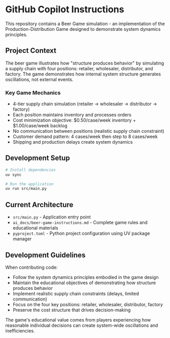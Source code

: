 # GitHub Copilot Instructions

This repository contains a Beer Game simulation - an implementation of the Production-Distribution Game designed to demonstrate system dynamics principles.

## Project Context

The beer game illustrates how "structure produces behavior" by simulating a supply chain with four positions: retailer, wholesaler, distributor, and factory. The game demonstrates how internal system structure generates oscillations, not external events.

### Key Game Mechanics
- 4-tier supply chain simulation (retailer → wholesaler → distributor → factory)
- Each position maintains inventory and processes orders
- Cost minimization objective: $0.50/case/week inventory + $1.00/case/week backlog
- No communication between positions (realistic supply chain constraint)
- Customer demand pattern: 4 cases/week then step to 8 cases/week
- Shipping and production delays create system dynamics

## Development Setup

```bash
# Install dependencies
uv sync

# Run the application
uv run src/main.py
```

## Current Architecture

- `src/main.py` - Application entry point
- `ai_docs/beer-game-instructions.md` - Complete game rules and educational materials
- `pyproject.toml` - Python project configuration using UV package manager

## Development Guidelines

When contributing code:
- Follow the system dynamics principles embodied in the game design
- Maintain the educational objectives of demonstrating how structure produces behavior
- Implement realistic supply chain constraints (delays, limited communication)
- Focus on the four key positions: retailer, wholesaler, distributor, factory
- Preserve the cost structure that drives decision-making

The game's educational value comes from players experiencing how reasonable individual decisions can create system-wide oscillations and inefficiencies.